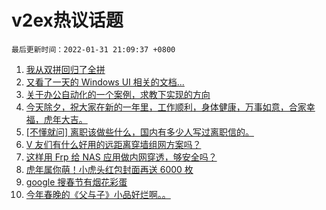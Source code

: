 # v2ex热议话题

`最后更新时间：2022-01-31 21:09:37 +0800`

1. [我从双拼回归了全拼](https://www.v2ex.com/t/831519)
1. [又看了一天的 Windows UI 相关的文档...](https://www.v2ex.com/t/831456)
1. [关于办公自动化的一个案例，求教下实现的方向](https://www.v2ex.com/t/831492)
1. [今天除夕，祝大家在新的一年里，工作顺利，身体健康，万事如意，合家幸福，虎年大吉。](https://www.v2ex.com/t/831488)
1. [[不懂就问] 离职该做些什么，国内有多少人写过离职信的。](https://www.v2ex.com/t/831500)
1. [V 友们有什么好用的远距离穿墙组网方案吗？](https://www.v2ex.com/t/831476)
1. [这样用 Frp 给 NAS 应用做内网穿透，够安全吗？](https://www.v2ex.com/t/831467)
1. [虎年属你萌！小虎头红包封面再送 6000 枚](https://www.v2ex.com/t/831495)
1. [google 搜春节有烟花彩蛋](https://www.v2ex.com/t/831507)
1. [今年春晚的《父与子》小品好烂啊。。](https://www.v2ex.com/t/831541)

